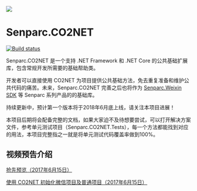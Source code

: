 <img src="https://sdk.weixin.senparc.com/images/senparc-logo-500.jpg" />

# Senparc.CO2NET

[![Build status](https://ci.appveyor.com/api/projects/status/uqhyn9i2x5r300dq/branch/master?svg=true)](https://ci.appveyor.com/project/JeffreySu/senparc-co2net/branch/master)

Senparc.CO2NET 是一个支持 .NET Framework 和 .NET Core 的公共基础扩展库，包含常规开发所需要的基础帮助类。

开发者可以直接使用 CO2NET 为项目提供公共基础方法，免去重复准备和维护公共代码的痛苦。未来，Senparc.CO2NET 完善之后也将作为 [Senparc.Weixin SDK](https://github.com/JeffreySu/WeiXinMPSDK) 等 Senparc 系列产品的的基础库。

持续更新中，预计第一个版本将于2018年6月底上线，请关注本项目进展！

本项目后期将会配备完整的文档，如果大家迫不及待想要尝试，可以打开解决方案文件，参考单元测试项目（Senparc.CO2NET.Tests），每一个方法都能找到对应的用法，本项目完整指之一就是将单元测试代码覆盖率做到100%。

## 视频预告介绍
[抢先预览（2017年6月15日）](http://study.163.com/course/courseLearn.htm?courseId=1004873017&share=2&shareId=400000000353002#/learn/video?lessonId=1052874494&courseId=1004873017)

[使用 CO2NET 初始化微信项目及普通项目（2017年6月15日）](http://study.163.com/course/courseLearn.htm?courseId=1004873017&share=2&shareId=400000000353002#/learn/video?lessonId=1052903157&courseId=1004873017)
